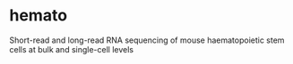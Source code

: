 # hemato
 Short-read and long-read RNA sequencing of mouse haematopoietic stem cells at bulk and single-cell levels 
